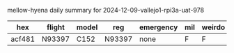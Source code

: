 mellow-hyena daily summary for 2024-12-09-vallejo1-rpi3a-uat-978

|hex|flight|model|reg|emergency|mil|weirdo|
|--|--|--|--|--|--|--|
|acf481|N93397|C152|N93397|none|F|F|
